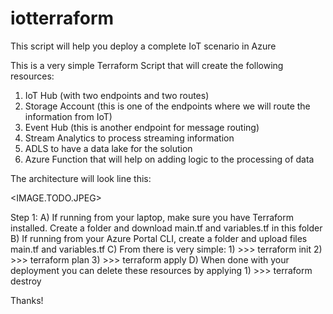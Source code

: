 # iotterraform
This script will help you deploy a complete IoT scenario in Azure

This is a very simple Terraform Script that will create the following resources:
  1) IoT Hub (with two endpoints and two routes)
  2) Storage Account (this is one of the endpoints where we will route the information from IoT)
  3) Event Hub (this is another endpoint for message routing)
  4) Stream Analytics to process streaming information
  5) ADLS to have a data lake for the solution
  6) Azure Function that will help on adding logic to the processing of data
 
The architecture will look line this:

<IMAGE.TODO.JPEG>

Step 1: 
  A) If running from your laptop, make sure you have Terraform installed. Create a folder and download main.tf and variables.tf in this folder
  B) If running from your Azure Portal CLI, create a folder and upload files main.tf and variables.tf
  C) From there is very simple:
    1) >>> terraform init
    2) >>> terraform plan
    3) >>> terraform apply
  D) When done with your deployment you can delete these resources by applying
    1) >>> terraform destroy
    
 Thanks!

